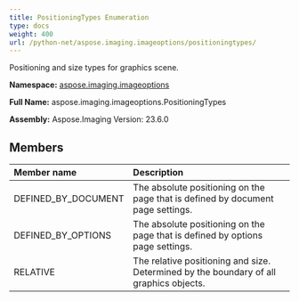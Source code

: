 ```yaml
---
title: PositioningTypes Enumeration
type: docs
weight: 400
url: /python-net/aspose.imaging.imageoptions/positioningtypes/
---
```


Positioning and size types for graphics scene.

**Namespace:** [aspose.imaging.imageoptions](/imaging/python-net/aspose.imaging.imageoptions/)

**Full Name:** aspose.imaging.imageoptions.PositioningTypes

**Assembly:**  Aspose.Imaging Version: 23.6.0

## **Members**
|**Member name**|**Description**|
| :- | :- |
|DEFINED_BY_DOCUMENT|The absolute positioning on the page that is defined by document page settings.|
|DEFINED_BY_OPTIONS|The absolute positioning on the page that is defined by options page settings.|
|RELATIVE|The relative positioning and size. Determined by the boundary of all graphics objects.|

